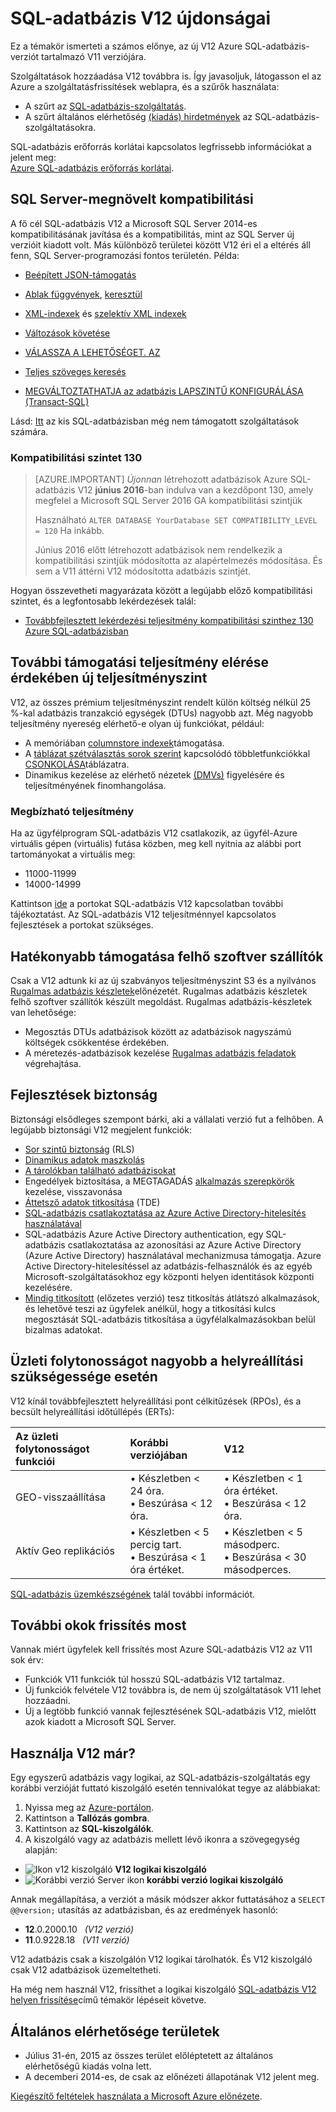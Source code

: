 <properties
    pageTitle="SQL-adatbázis V12 újdonságai |} Microsoft Azure"
    description="Ismerteti, hogy miért előnyei a Azure SQL-adatbázis használják a felhőben business rendszerek-verzióra való frissítésről V12 most szerint."
    services="sql-database"
    documentationCenter=""
    authors="MightyPen"
    manager="jhubbard"
    editor=""/>


<tags
    ms.service="sql-database"
    ms.workload="data-management"
    ms.tgt_pltfrm="na"
    ms.devlang="na"
    ms.topic="article"
    ms.date="08/15/2016"
    ms.author="genemi"/>


# <a name="whats-new-in-sql-database-v12"></a>SQL-adatbázis V12 újdonságai


Ez a témakör ismerteti a számos előnye, az új V12 Azure SQL-adatbázis-verziót tartalmazó V11 verziójára.


Szolgáltatások hozzáadása V12 továbbra is. Így javasoljuk, látogasson el az Azure a szolgáltatásfrissítések weblapra, és a szűrők használata:


- A szűrt az [SQL-adatbázis-szolgáltatás](https://azure.microsoft.com/updates/?service=sql-database).
- A szűrt általános elérhetőség [(kiadás) hirdetmények](http://azure.microsoft.com/updates/?service=sql-database&update-type=general-availability) az SQL-adatbázis-szolgáltatásokra.


SQL-adatbázis erőforrás korlátai kapcsolatos legfrissebb információkat a jelent meg:<br/>[Azure SQL-adatbázis erőforrás korlátai](sql-database-resource-limits.md).


## <a name="increased-application-compatibility-with-sql-server"></a>SQL Server-megnövelt kompatibilitási


A fő cél SQL-adatbázis V12 a Microsoft SQL Server 2014-es kompatibilitásának javítása és a kompatibilitás, mint az SQL Server új verzióit kiadott volt. Más különböző területei között V12 éri el a eltérés áll fenn, SQL Server-programozási fontos területén. Példa:

- [Beépített JSON-támogatás](https://msdn.microsoft.com/library/dn921897.aspx)

- [Ablak függvények](http://msdn.microsoft.com/library/ms189798.aspx), [keresztül](http://msdn.microsoft.com/library/ms189461.aspx)

- [XML-indexek](http://msdn.microsoft.com/library/bb934097.aspx) és [szelektív XML indexek](http://msdn.microsoft.com/library/jj670104.aspx)

- [Változások követése](http://msdn.microsoft.com/library/bb933875.aspx)

- [VÁLASSZA A LEHETŐSÉGET. AZ](http://msdn.microsoft.com/library/ms188029.aspx)

- [Teljes szöveges keresés](http://msdn.microsoft.com/library/ms142571.aspx)

- [MEGVÁLTOZTATHATJA az adatbázis LAPSZINTŰ KONFIGURÁLÁSA (Transact-SQL)](http://msdn.microsoft.com/library/mt629158.aspx)

Lásd: [Itt](sql-database-transact-sql-information.md) az kis SQL-adatbázisban még nem támogatott szolgáltatások számára.


### <a name="compatibility-level-130"></a>Kompatibilitási szintet 130


> [AZURE.IMPORTANT] *Újonnan* létrehozott adatbázisok Azure SQL-adatbázis V12 **június 2016**-ban indulva van a kezdőpont 130, amely megfelel a Microsoft SQL Server 2016 GA kompatibilitási szintjük
> 
> Használható `ALTER DATABASE YourDatabase SET COMPATIBILITY_LEVEL = 120` Ha inkább.
> 
> Június 2016 előtt létrehozott adatbázisok nem rendelkezik a kompatibilitási szintjük módosította az alapértelmezés módosítása. És sem a V11 áttérni V12 módosította adatbázis szintjét.



Hogyan összevetheti magyarázata között a legújabb előző kompatibilitási szintet, és a legfontosabb lekérdezések talál:

- [Továbbfejlesztett lekérdezési teljesítmény kompatibilitási szinthez 130 Azure SQL-adatbázisban](sql-database-compatibility-level-query-performance-130.md)



## <a name="more-premium-performance-new-performance-levels"></a>További támogatási teljesítmény elérése érdekében új teljesítményszint


V12, az összes prémium teljesítményszint rendelt külön költség nélkül 25 %-kal adatbázis tranzakció egységek (DTUs) nagyobb azt. Még nagyobb teljesítmény nyereség elérhető-e olyan új funkciókat, például:


- A memóriában [columnstore indexek](http://msdn.microsoft.com/library/gg492153.aspx)támogatása.
- A [táblázat szétválasztás sorok szerint](http://msdn.microsoft.com/library/ms187802.aspx) kapcsolódó többletfunkciókkal [CSONKOLÁSA](http://msdn.microsoft.com/library/ms177570.aspx)táblázatra.
- Dinamikus kezelése az elérhető nézetek [(DMVs)](http://msdn.microsoft.com/library/ms188754.aspx) figyelésére és teljesítményének finomhangolása.


### <a name="reliable-performance"></a>Megbízható teljesítmény


Ha az ügyfélprogram SQL-adatbázis V12 csatlakozik, az ügyfél-Azure virtuális gépen (virtuális) futása közben, meg kell nyitnia az alábbi port tartományokat a virtuális meg:

- 11000-11999
- 14000-14999


Kattintson [ide](sql-database-develop-direct-route-ports-adonet-v12.md) a portokat SQL-adatbázis V12 kapcsolatban további tájékoztatást. Az SQL-adatbázis V12 teljesítménnyel kapcsolatos fejlesztések a portokat szükséges.


## <a name="better-support-for-cloud-saas-vendors"></a>Hatékonyabb támogatása felhő szoftver szállítók


Csak a V12 adtunk ki az új szabványos teljesítményszint S3 és a nyilvános [Rugalmas adatbázis készletek](sql-database-elastic-pool.md)előnézetét. Rugalmas adatbázis készletek felhő szoftver szállítók készült megoldást.  Rugalmas adatbázis-készletek van lehetősége:


- Megosztás DTUs adatbázisok között az adatbázisok nagyszámú költségek csökkentése érdekében.
- A méretezés-adatbázisok kezelése [Rugalmas adatbázis feladatok](sql-database-elastic-jobs-overview.md) végrehajtása.


## <a name="security-enhancements"></a>Fejlesztések biztonság


Biztonsági elsődleges szempont bárki, aki a vállalati verzió fut a felhőben. A legújabb biztonsági V12 megjelent funkciók:


- [Sor szintű biztonság](http://msdn.microsoft.com/library/dn765131.aspx) (RLS)
- [Dinamikus adatok maszkolás](sql-database-dynamic-data-masking-get-started.md)
- [A tárolókban található adatbázisokat](http://msdn.microsoft.com/library/ff929188.aspx)
- Engedélyek biztosítása, a MEGTAGADÁS [alkalmazás szerepkörök](http://msdn.microsoft.com/library/ms190998.aspx) kezelése, visszavonása
- [Áttetsző adatok titkosítása](http://msdn.microsoft.com/library/0bf7e8ff-1416-4923-9c4c-49341e208c62.aspx) (TDE)
- [SQL-adatbázis csatlakoztatása az Azure Active Directory-hitelesítés használatával](sql-database-aad-authentication.md)
 - SQL-adatbázis Azure Active Directory authentication, egy SQL-adatbázis csatlakoztatása az azonosítási az Azure Active Directory (Azure Active Directory) használatával mechanizmusa támogatja. Azure Active Directory-hitelesítéssel az adatbázis-felhasználók és az egyéb Microsoft-szolgáltatásokhoz egy központi helyen identitások központi kezelésére.
- [Mindig titkosított](https://msdn.microsoft.com/library/mt163865.aspx) (előzetes verzió) tesz titkosítás átlátszó alkalmazások, és lehetővé teszi az ügyfelek anélkül, hogy a titkosítási kulcs megosztását SQL-adatbázis titkosítása a ügyfélalkalmazásokban belül bizalmas adatokat.


## <a name="increased-business-continuity-when-recovery-is-needed"></a>Üzleti folytonosságot nagyobb a helyreállítási szükségessége esetén


V12 kínál továbbfejlesztett helyreállítási pont célkitűzések (RPOs), és a becsült helyreállítási időtúllépés (ERTs):


| Az üzleti folytonosságot funkciói | Korábbi verziójában | V12 |
| :-- | :-- | :-- |
| GEO-visszaállítása | • Készletben < 24 óra.<br/>• Beszúrása < 12 óra. | • Készletben < 1 óra értéket.<br/>• Beszúrása < 12 óra. |
| Aktív Geo replikációs | • Készletben < 5 percig tart.<br/>• Beszúrása < 1 óra értéket. | • Készletben < 5 másodperc.<br/>• Beszúrása < 30 másodperces. |


[SQL-adatbázis üzemkészségének](sql-database-business-continuity.md) talál további információt.


## <a name="more-reasons-to-upgrade-now"></a>További okok frissítés most


Vannak miért ügyfelek kell frissítés most Azure SQL-adatbázis V12 az V11 sok érv:


- Funkciók V11 funkciók túl hosszú SQL-adatbázis V12 tartalmaz.
- Új funkciók felvétele V12 továbbra is, de nem új szolgáltatások V11 lehet hozzáadni.
- Új a legtöbb funkció vannak fejlesztésének SQL-adatbázis V12, mielőtt azok kiadott a Microsoft SQL Server.


## <a name="are-you-using-v12-already"></a>Használja V12 már?


Egy egyszerű adatbázis vagy logikai, az SQL-adatbázis-szolgáltatás egy korábbi verzióját futtató kiszolgáló esetén tennivalókat tegye az alábbiakat:


1. Nyissa meg az [Azure-portálon](https://portal.azure.com/).
2. Kattintson a **Tallózás gombra**.
3. Kattintson az **SQL-kiszolgálók**.
4. A kiszolgáló vagy az adatbázis mellett lévő ikonra a szövegegység alapján:
 - ![Ikon v12 kiszolgáló](./media/sql-database-v12-whats-new/v12_icon.png) **V12 logikai kiszolgáló**
 - ![Korábbi verzió Server ikon](./media/sql-database-v12-whats-new/earlier_icon.png) **korábbi verzió logikai kiszolgáló**


Annak megállapítása, a verziót a másik módszer akkor futtatásához a `SELECT @@version;` utasítás az adatbázisban, és az eredmények hasonló:


- **12**.0.2000.10 &nbsp; *(V12 verzió)*
- **11**.0.9228.18 &nbsp; *(V11 verzió)*


V12 adatbázis csak a kiszolgálón V12 logikai tárolhatók. És V12 kiszolgáló csak V12 adatbázisok üzemeltetheti.


Ha még nem használ V12, frissíthet a logikai kiszolgáló [SQL-adatbázis V12 helyen frissítése](sql-database-v12-plan-prepare-upgrade.md)című témakör lépéseit követve.


## <a name="V12AzureSqlDbPreviewGaTable"></a>Általános elérhetősége területek


- Július 31-én, 2015 az összes terület előléptetett az általános elérhetőségű kiadás volna lett.
- A decemberi 2014-es, de csak az előnézeti állapotának V12 jelent meg.

[Kiegészítő feltételek használata a Microsoft Azure előnézete](https://azure.microsoft.com/support/legal/preview-supplemental-terms/).
